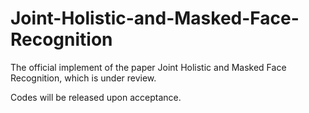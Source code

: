 # Joint-Holistic-and-Masked-Face-Recognition

The official implement of the paper Joint Holistic and Masked Face Recognition, which is under review. 

Codes will be released upon acceptance.
